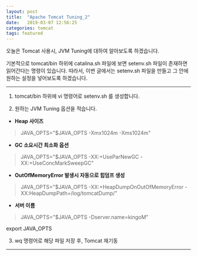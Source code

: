 ```yaml
---
layout: post
title:  "Apache Tomcat Tuning_2"
date:   2019-03-07 12:56:25
categories: tomcat
tags: featured
---
```


오늘은 Tomcat 사용시, JVM Tuning에 대하여 알아보도록 하겠습니다.

기본적으로 tomcat/bin 하위에 catalina.sh 파일에 보면 setenv.sh 파일이 존재하면 읽어간다는 명령이 있습니다.
따라서, 이번 글에서는 setenv.sh 파일을 만들고 그 안에 원하는 설정을 넣어보도록 하겠습니다.

---------------------------------------

1. tomcat/bin 하위에 vi 명령어로 setenv.sh 를 생성합니다.

2. 원하는 JVM Tuning 옵션을 적습니다.
* **Heap 사이즈** <br>
> JAVA_OPTS="$JAVA_OPTS -Xmx1024m -Xms1024m" <br>
* **GC 소요시간 최소화 옵션** <br>
> JAVA_OPTS="$JAVA_OPTS -XX:+UseParNewGC -XX:+UseConcMarkSweepGC"
* **OutOfMemoryError 발생시 자동으로 힙덤프 생성** <br>
> JAVA_OPTS="$JAVA_OPTS -XX:+HeapDumpOnOutOfMemoryError -XX:HeapDumpPath=/log/tomcatDump/" <br>
* **서버 이름**<br>
> JAVA_OPTS="$JAVA_OPTS -Dserver.name=kingoM"

export JAVA_OPTS

3. wq 명령어로 해당 파일 저장 후, Tomcat 재기동

----------------------------------------

